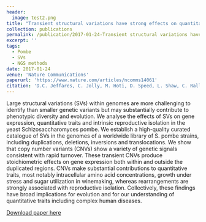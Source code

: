 ```yaml
---
header:
  image: test2.png
title: "Transient structural variations have strong effects on quantitative traits and reproductive isolation in fission yeast"
collection: publications
permalink: /publication/2017-01-24-Transient structural variations have strong effects on quantitative traits and reproductive isolation in fission yeast-number-13
excerpt: ''
tags:
  - Pombe
  - SVs
  - NGS methods
date: 2017-01-24
venue: 'Nature Communications'
paperurl: 'https://www.nature.com/articles/ncomms14061'
citation: 'D.C. Jeffares, C. Jolly, M. Hoti, D. Speed, L. Shaw, C. Rallis, F. Balloux, C. Dessimoz*, J. Bähler*, <b>F.J. Sedlazeck*</b> (2017). &quot;Transient structural variations have strong effects on quantitative traits and reproductive isolation in fission yeast.&quot; <i>Nature Communications</i>. 14061.'
---
```

Large structural variations (SVs) within genomes are more challenging to identify than smaller genetic variants but may substantially contribute to phenotypic diversity and evolution. We analyse the effects of SVs on gene expression, quantitative traits and intrinsic reproductive isolation in the yeast Schizosaccharomyces pombe. We establish a high-quality curated catalogue of SVs in the genomes of a worldwide library of S. pombe strains, including duplications, deletions, inversions and translocations. We show that copy number variants (CNVs) show a variety of genetic signals consistent with rapid turnover. These transient CNVs produce stoichiometric effects on gene expression both within and outside the duplicated regions. CNVs make substantial contributions to quantitative traits, most notably intracellular amino acid concentrations, growth under stress and sugar utilization in winemaking, whereas rearrangements are strongly associated with reproductive isolation. Collectively, these findings have broad implications for evolution and for our understanding of quantitative traits including complex human diseases.

[Download paper here](https://www.nature.com/articles/ncomms14061)

